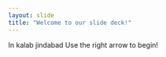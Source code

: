 ```yaml
---
layout: slide
title: "Welcome to our slide deck!"
---
```

In kalab jindabad
Use the right arrow to begin!
